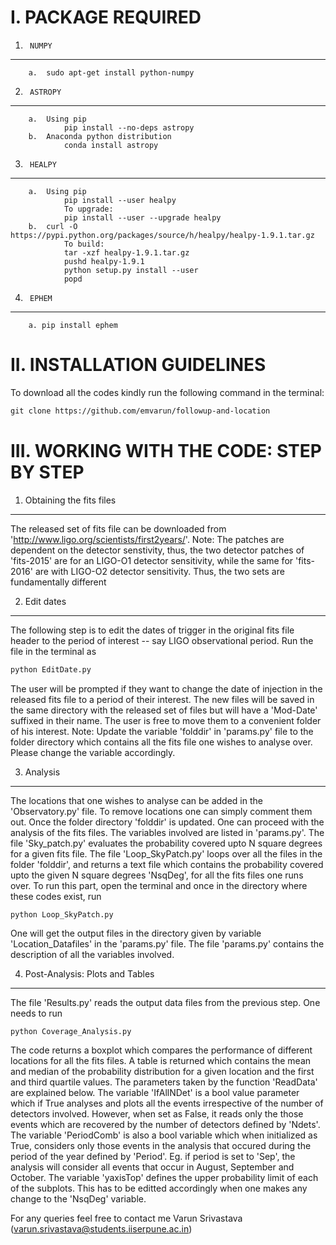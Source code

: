 I. PACKAGE REQUIRED
================================================

1.		NUMPY
------------------------------------------------
		a.	sudo apt-get install python-numpy



2.		ASTROPY
------------------------------------------------
		a.	Using pip
				pip install --no-deps astropy
		b.	Anaconda python distribution
				conda install astropy

3.		HEALPY
------------------------------------------------
		a.	Using pip
				pip install --user healpy
				To upgrade:
				pip install --user --upgrade healpy
		b.	curl -O https://pypi.python.org/packages/source/h/healpy/healpy-1.9.1.tar.gz
				To build:
				tar -xzf healpy-1.9.1.tar.gz
				pushd healpy-1.9.1
				python setup.py install --user
				popd

4.		EPHEM
------------------------------------------------
		a. pip install ephem


II.	INSTALLATION GUIDELINES
================================================
To download all the codes kindly run the following command in the terminal:
```html
git clone https://github.com/emvarun/followup-and-location
```


III. WORKING WITH THE CODE: STEP BY STEP
================================================


1.	Obtaining the fits files
------------------------------------------------
The released set of fits file can be downloaded from 'http://www.ligo.org/scientists/first2years/'.
Note: The patches are dependent on the detector senstivity, thus, the two detector 
patches of 'fits-2015' are for an LIGO-O1 detector sensitivity, while the same for 
'fits-2016' are with LIGO-O2 detector sensitivity. Thus, the two sets are fundamentally 
different


2.	Edit dates
------------------------------------------------
The following step is to edit the dates of trigger in the original fits file header 
to the period of interest -- say LIGO observational period. Run the file in the terminal 
as 
```python
python EditDate.py
```
The user will be  prompted if they want to change the date of 
injection in the released fits file to a period of their interest. The new files will be 
saved in the same directory with the released set of files but will have a 'Mod-Date' 
suffixed in their name. The user is free to move them to a convenient folder of his interest. 
Note: Update the variable 'folddir' in 'params.py' file to the folder directory which contains 
all the fits file one wishes to analyse over. Please change the variable accordingly.


3.	Analysis
------------------------------------------------
The locations that one wishes to analyse can be added in the 'Observatory.py' file.
To remove locations one can simply comment them out. Once the folder directory 'folddir' 
is updated. One can proceed with the analysis of the fits files. The variables involved are 
listed in 'params.py'. The file 'Sky_patch.py' evaluates the probability covered upto N 
square degrees for a given fits file. The file 'Loop_SkyPatch.py' loops over all the files 
in the folder 'folddir', and returns a text file which contains the probability covered upto 
the given N square degrees 'NsqDeg', for all the fits files one runs over. To run this part, 
open the terminal and once in the directory where these codes exist, run 
```
python Loop_SkyPatch.py
```
One will get the output files in the directory given by variable 'Location_Datafiles' in the 
'params.py' file. The file 'params.py' contains the description of all the variables involved.
				

4.	Post-Analysis: Plots and Tables
------------------------------------------------
The file 'Results.py' reads the output data files from the previous step. One needs to 
run
```python 
python Coverage_Analysis.py 
```
The code returns a boxplot which compares the performance
of different locations for all the fits files. A table is returned which contains the mean 
and median of the probability distribution for a given location and the first and third 
quartile values. The parameters taken by the function 'ReadData' are explained below. 
The variable 'IfAllNDet' is a bool value parameter which if True analyses and plots all 
the events  irrespective of the number of detectors involved. However, when set as False,
it reads only the those events which are recovered by the number of detectors defined by
'Ndets'. The variable 'PeriodComb' is also a bool variable which when initialized as True,
considers only those events in the analysis that occured during the period of the year defined
by 'Period'. Eg. if period is set to 'Sep', the analysis will consider all events that occur 
in August, September and October. The variable 'yaxisTop' defines the upper probability limit
of each of the subplots. This has to be editted accordingly when one makes any change to the
'NsqDeg' variable.


For any queries feel free to contact me Varun Srivastava (varun.srivastava@students.iiserpune.ac.in)

